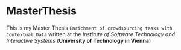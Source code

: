 # MasterThesis
This is my Master Thesis `Enrichment of crowdsourcing tasks with Contextual Data` written at the *Institute of Software Technology and Interactive Systems* (__University of Technology in Vienna__)

